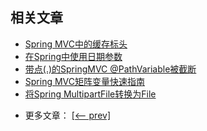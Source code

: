 ## 相关文章

+ [Spring MVC中的缓存标头](docs/SpringMVC中的缓存标头.md)
+ [在Spring中使用日期参数](docs/在Spring中使用日期参数.md)
+ [带点(.)的SpringMVC @PathVariable被截断](docs/带点(.)的SpringMVC-@PathVariable被截断.md)
+ [Spring MVC矩阵变量快速指南](docs/SpringMVC矩阵变量快速指南.md)
+ [将Spring MultipartFile转换为File](docs/将Spring-MultipartFile转换为File.md)

- 更多文章： [[<-- prev]](../spring-mvc-java-1/README.md)